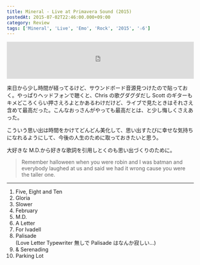 ```yaml
---
title: Mineral - Live at Primavera Sound (2015)
postedAt: 2015-07-02T22:46:00.000+09:00
category: Review
tags: ['Mineral', 'Live', 'Emo', 'Rock', '2015', '☆6']
---
```


<iframe width="100%" height="100" scrolling="no" src="http://www.rbmaradio.com/embed/5510" frameborder="0">iframe not supported!</iframe>

来日から少し時間が経ってるけど、サウンドボード音源見つけたので貼っておく。やっぱりヘッドフォンで聴くと、Chris の歌グダグダだし Scott のギターもキメどころくらい押さえろよとかあるわけだけど、ライブで見たときはそれさえ含めて最高だった。こんなおっさんがやっても最高だとは、と少し悔しくさえあった。

こういう思い出は時間をかけてどんどん美化して、思い出すたびに幸せな気持ちになれるようにして、今後の人生のために取っておきたいと思う。

大好きな M.D.から好きな歌詞を引用しとくのも思い出づくりのために。

> Remember halloween when you were robin and I was batman and everybody laughed at us and said we had it wrong cause you were the taller one.

---

1. Five, Eight and Ten
2. Gloria
3. Slower
4. February
5. M.D.
6. A Letter
7. For Ivadell
8. Palisade  
   (Love Letter Typewriter 無しで Palisade はなんか寂しい…)
9. & Serenading
10. Parking Lot
